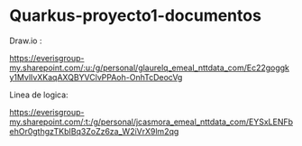 # Quarkus-proyecto1-documentos


Draw.io :

https://everisgroup-my.sharepoint.com/:u:/g/personal/glaurelq_emeal_nttdata_com/Ec22goggky1MvlIvXKaqAXQBYVClvPPAoh-OnhTcDeocVg

Linea de logica:

https://everisgroup-my.sharepoint.com/:t:/g/personal/jcasmora_emeal_nttdata_com/EYSxLENFbehOr0gthgzTKbIBq3ZoZz6za_W2iVrX9lm2qg